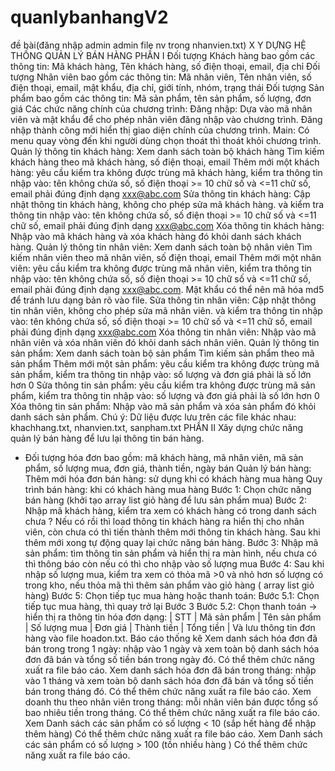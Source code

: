 # quanlybanhangV2
đề bài(đăng nhập admin admin file nv trong nhanvien.txt)
X Y DỰNG HỆ THỐNG QUẢN LÝ BÁN HÀNG
PHẦN I
Đối tượng Khách hàng bao gồm các thông tin: Mã khách hàng, Tên khách hàng, số điện thoại, email, địa chỉ
Đối tượng Nhân viên bao gồm các thông tin: Mã nhân viên, Tên nhân viên, số điện thoại, email, mật khẩu, địa chỉ, giới tính, nhóm, trạng thái
Đối tượng Sản phẩm bao gồm các thông tin: Mã sản phẩm, tên sản phẩm, số lượng, đơn giá
Các chức năng chính của chương trình:
Đăng nhập: Dựa vào mã nhân viên và mật khẩu để cho phép nhân viên đăng nhập vào chương trình. Đăng nhập thành công mới hiển thị giao diện chính của chương trình.
Main: Có menu quay vòng đến khi người dùng chọn thoát thì thoát khỏi chương trình.
Quản lý thông tin khách hàng:
Xem danh sách toàn bộ khách hàng
Tìm kiếm khách hàng theo mã khách hàng, số điện thoại, email
Thêm mới một khách hàng: yêu cầu kiểm tra không được trùng mã khách hàng, kiểm tra thông tin nhập vào: tên không chứa số, số điện thoại >= 10 chữ số và <=11 chữ số, email phải đúng định dạng xxx@abc.com
Sửa thông tin khách hàng: Cập nhật thông tin khách hàng, không cho phép sửa mã khách hàng. và kiểm tra thông tin nhập vào: tên không chứa số, số điện thoại >= 10 chữ số và <=11 chữ số, email phải đúng định dạng xxx@abc.com
Xóa thông tin khách hàng: Nhập vào mã khách hàng và xóa khách hàng đó khỏi danh sách khách hàng.
Quản lý thông tin nhân viên:
Xem danh sách toàn bộ nhân viên
Tìm kiếm nhân viên theo mã nhân viên, số điện thoại, email
Thêm mới một nhân viên: yêu cầu kiểm tra không được trùng mã nhân viên, kiểm tra thông tin nhập vào: tên không chứa số, số điện thoại >= 10 chữ số và <=11 chữ số, email phải đúng định dạng xxx@abc.com. Mật khẩu có thể nên mã hóa md5 để tránh lưu dạng bản rõ vào file.
Sửa thông tin nhân viên: Cập nhật thông tin nhân viên, không cho phép sửa mã nhân viên. và kiểm tra thông tin nhập vào: tên không chứa số, số điện thoại >= 10 chữ số và <=11 chữ số, email phải đúng định dạng xxx@abc.com
Xóa thông tin nhân viên: Nhập vào mã nhân viên và xóa nhân viên đó khỏi danh sách nhân viên.
Quản lý thông tin sản phẩm:
Xem danh sách toàn bộ sản phẩm
Tìm kiếm sản phẩm theo mã sản phẩm
Thêm mới một sản phẩm: yêu cầu kiểm tra không được trùng mã sản phẩm, kiểm tra thông tin nhập vào: số lượng và đơn giá phải là số lớn hơn 0
Sửa thông tin sản phẩm: yêu cầu kiểm tra không được trùng mã sản phẩm, kiểm tra thông tin nhập vào: số lượng và đơn giá phải là số lớn hơn 0
Xóa thông tin sản phẩm: Nhập vào mã sản phẩm và xóa sản phẩm đó khỏi danh sách sản phẩm.
Chú ý: Dữ liệu được lưu trên các file khác nhau: khachhang.txt, nhanvien.txt, sanpham.txt
PHẦN II
Xây dựng chức năng quản lý bán hàng để lưu lại thông tin bán hàng.
- Đối tượng hóa đơn bao gồm: mã khách hàng, mã nhân viên, mã sản phẩm, số lượng mua, đơn giá, thành tiền, ngày bán
Quản lý bán hàng:  Thêm mới hóa đơn bán hàng: sử dụng khi có khách hàng mua hàng
Quy trình bán hàng: khi có khách hàng mua hàng 
Bước 1: Chọn chức năng bán hàng (khởi tạo array list giỏ hàng để lưu sản phẩm mua)
Bước 2: Nhập mã khách hàng, kiểm tra xem có khách hàng có trong danh sách chưa ? Nếu có rồi thì load thông tin khách hàng ra hiển thị cho nhân viên, còn chưa có thì tiến thành thêm mới thông tin khách hàng. Sau khi thêm mới xong tự động quay lại chức năng bán hàng.
Bước 3: Nhập mã sản phẩm: tìm thông tin sản phẩm và hiển thị ra màn hình, nếu chưa có thì thông báo còn nếu có thì cho nhập vào số lượng mua
Bước 4: Sau khi nhập số lượng mua, kiểm tra xem có thỏa mã >0 và nhỏ hơn số lượng có trong kho, nếu thỏa mã thì thêm sản phẩm vào giỏ hàng ( array list giỏ hàng)
Bước 5: Chọn tiếp tục mua hàng hoặc thanh toán:
Bước 5.1: Chọn tiếp tục mua hàng, thì quay trở lại Bước 3
Bước 5.2: Chọn thanh toán -> hiển thị ra thông tin hóa đơn dạng:
     |    STT    |     Mã sản phẩm      |      Tên sản phẩm     |     Số lượng mua    | Đơn giá | Thành tiền |  Tổng tiền | 
Và lưu thông tin đơn hàng vào file hoadon.txt.
Báo cáo thống kê
Xem danh sách hóa đơn đã bán trong trong 1 ngày: nhập vào 1 ngày và xem toàn bộ danh sách hóa đơn đã bán và tổng số tiền bán trong ngày đó. Có thể thêm chức năng xuất ra file báo cáo.
Xem danh sách hóa đơn đã bán trong tháng: nhập vào 1 tháng  và xem toàn bộ danh sách hóa đơn đã bán và tổng số tiền bán trong tháng đó. Có thể thêm chức năng xuất ra file báo cáo.
Xem doanh thu theo nhân viên trong tháng: mỗi nhân viên bán được tổng số bao nhiêu tiền trong tháng. Có thể thêm chức năng xuất ra file báo cáo.
Xem Danh sách các sản phẩm có số lượng < 10 (sắp hết hàng để nhập thêm hàng) Có thể thêm chức năng xuất ra file báo cáo.
Xem Danh sách các sản phẩm có số lượng > 100 (tồn nhiều hàng ) Có thể thêm chức năng xuất ra file báo cáo.

